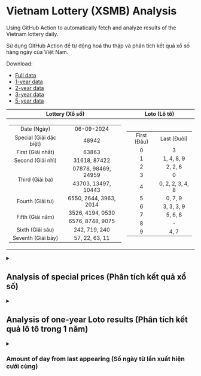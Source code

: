 # Vietnam Lottery (XSMB) Analysis

Using GitHub Action to automatically fetch and analyze results of the Vietnam lottery daily.

Sử dụng GitHub Action để tự động hoá thu thập và phân tích kết quả xổ số hàng ngày của Việt Nam.

Download:

* [Full data](https://raw.githubusercontent.com/khiemdoan/vietnam-lottery-xsmb-analysis/main/results/xsmb.csv)
* [1-year data](https://raw.githubusercontent.com/khiemdoan/vietnam-lottery-xsmb-analysis/main/results/xsmb_1_year.csv)
* [2-year data](https://raw.githubusercontent.com/khiemdoan/vietnam-lottery-xsmb-analysis/main/results/xsmb_2_year.csv)
* [3-year data](https://raw.githubusercontent.com/khiemdoan/vietnam-lottery-xsmb-analysis/main/results/xsmb_3_year.csv)
* [5-year data](https://raw.githubusercontent.com/khiemdoan/vietnam-lottery-xsmb-analysis/main/results/xsmb_5_year.csv)

| Lottery (Xổ số) | Loto (Lô tô) |
| :------------: | :----------: |
| <table><tr><td>Date (Ngày)</td><td>06-09-2024</td></tr><tr><td>Special (Giải dặc biệt)</td><td>48942</td></tr><tr><td>First (Giải nhất)</td><td>63863</td></tr><tr><td>Second (Giải nhì)</td><td>31618, 87422</td></tr><tr><td rowspan="2">Third (Giải ba)</td><td>07878, 98469, 24959</td></tr><tr><td>43703, 13497, 10443</td></tr><tr><td>Fourth (Giải tư)</td><td>6550, 2644, 3963, 2014</td></tr><tr><td rowspan="2">Fifth (Giải năm)</td><td>3526, 4194, 0530</td></tr><tr><td>6576, 8748, 9075</td></tr><tr><td>Sixth (Giải sáu)</td><td>242, 719, 240</td></tr><tr><td>Seventh (Giải bảy)</td><td>57, 22, 63, 11</td></tr></table> | <table><tr><td>First (Đầu)</td><td>Last (Đuôi)</td></tr><tr><td>0</td><td>3</td></tr><tr><td>1</td><td>1, 4, 8, 9</td></tr><tr><td>2</td><td>2, 2, 6</td></tr><tr><td>3</td><td>0</td></tr><tr><td>4</td><td>0, 2, 2, 3, 4, 8</td></tr><tr><td>5</td><td>0, 7, 9</td></tr><tr><td>6</td><td>3, 3, 3, 9</td></tr><tr><td>7</td><td>5, 6, 8</td></tr><tr><td>8</td><td>-</td></tr><tr><td>9</td><td>4, 7</td></tr></table> |

<details>
  <summary><h2>Analysis of special prices (Phân tích kết quả xổ số)</h2></summary>
  <h3>Amount of day from last appearing (Số ngày từ lần xuất hiện cuối cùng)</h3>

  ![Delta](images/special_delta.jpg)

  <h3>Top 10 amount of day from last appearing (Top 10 số lâu chưa xuất hiện)</h3>

  ![Delta top 10](images/special_delta_top_10.jpg)
</details>

<details>
  <summary><h2>Analysis of one-year Loto results (Phân tích kết quả lô tô trong 1 năm)</h2></summary>

  Max: 129. Min: 66.

  Mean: 97.74. Standard deviation: 11.77.

  <h3>Detail (Chi tiết)</h3>

  ![Detail](images/heatmap.jpg)

  <h3>Top 10</h3>

  ![Top 10](images/top-10.jpg)

  <h3>Distribution (Phân bổ)</h3>

  ![Distribution](images/distribution.jpg)
</details>

<details>
  <summary><h3>Amount of day from last appearing (Số ngày từ lần xuất hiện cưới cùng)</h2></summary>

  ![Delta](images/delta.jpg)

  <h3>Top 10 amount of day from last appearing (Top 10 số lâu chưa xuất hiện)</h3>

  ![Delta top 10](images/delta_top_10.jpg)
</details>